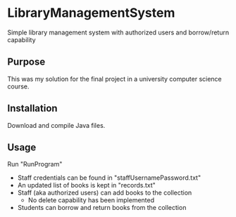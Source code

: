 # LibraryManagementSystem
Simple library management system with authorized users and borrow/return capability

## Purpose
This was my solution for the final project in a university computer science course. 

## Installation
Download and compile Java files.

## Usage
Run "RunProgram"
 - Staff credentials can be found in "staffUsernamePassword.txt" 
 - An updated list of books is kept in "records.txt"
 - Staff (aka authorized users) can add books to the collection
   - No delete capability has been implemented
 - Students can borrow and return books from the collection

